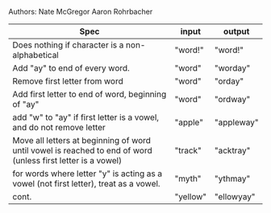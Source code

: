 Authors:
Nate McGregor
Aaron Rohrbacher

| Spec                                                                                                         | input    | output     |
|--------------------------------------------------------------------------------------------------------------|----------|------------|
| Does nothing if character is a non-alphabetical                                                              | "word!"  | "word!"    |
| Add "ay" to end of every word.                                                                               | "word"   | "worday"   |
| Remove first letter from word                                                                                | "word"   | "orday"    |
| Add first letter to end of word, beginning of "ay"                                                           | "word"   | "ordway"   |
| add "w" to "ay" if first letter is a vowel, and do not remove letter                                         | "apple"  | "appleway" |
| Move all letters at beginning of word until vowel is reached to end of word (unless first letter is a vowel) | "track"  | "acktray"  |
| for words where letter "y" is acting as a vowel (not first letter), treat as a vowel.                        | "myth"   | "ythmay"   |
| cont.                                                                                                        | "yellow" | "ellowyay" |
